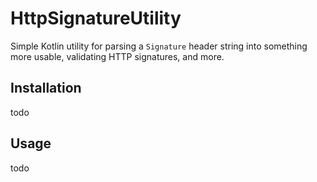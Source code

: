 # HttpSignatureUtility

Simple Kotlin utility for parsing a `Signature` header string into something more usable, validating HTTP signatures, and more.

## Installation

todo

## Usage

todo